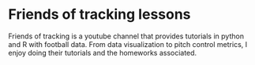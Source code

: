 # Friends of tracking lessons

Friends of tracking is a youtube channel that provides tutorials in python and R with football data. From data visualization to pitch control metrics, I enjoy doing their tutorials and the homeworks associated.
